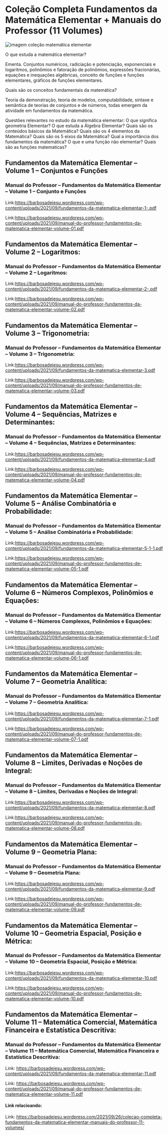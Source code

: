 # Coleção Completa Fundamentos da Matemática Elementar + Manuais do Professor (11 Volumes)


![imagem coleção matemática elementar](https://github.com/user-attachments/assets/efc45b48-65d9-49ba-80a1-cce25947ae0c)

O que estuda a matemática elementar?

Ementa. Conjuntos numéricos, radiciação e potenciação, exponenciais e logaritmos, polinômios e fatoração de polinômios, expressões fracionárias, equações e inequações algébricas, conceito de funções e funções elementares, gráficos de funções elementares.

Quais são os conceitos fundamentais da matemática?

Teoria da demonstração, teoria de modelos, computabilidade, sintaxe e semântica de teorias de conjuntos e de números, todas emergem da atividade em fundamentos da matemática.

Questões relevantes no estudo da matemática elementar:
O que significa geometria Elementar?
O que estuda a Álgebra Elementar?
Quais são os conteúdos básicos da Matemática?
Quais são os 4 elementos da Matemática?
Quais são os 5 eixos da Matemática?
Qual a importância dos fundamentos da matemática?
O que e uma função não elementar?
Quais são as funções matematicas?


## Fundamentos da Matemática Elementar – Volume 1 – Conjuntos e Funções
### Manual do Professor – Fundamentos da Matemática Elementar – Volume 1 – Conjunto e Funções


Link:https://barbosadejesu.wordpress.com/wp-content/uploads/2021/09/fundamentos-da-matematica-elementar-1-.pdf

Link:https://barbosadejesu.wordpress.com/wp-content/uploads/2021/09/manual-do-professor-fundamentos-da-matematica-elementar-volume-01.pdf


## Fundamentos da Matemática Elementar – Volume 2 – Logaritmos:
### Manual do Professor – Fundamentos da Matemática Elementar – Volume 2 – Logaritmos:


Link:https://barbosadejesu.wordpress.com/wp-content/uploads/2021/09/fundamentos-da-matematica-elementar-2-.pdf

Link:https://barbosadejesu.wordpress.com/wp-content/uploads/2021/09/manual-do-professor-fundamentos-da-matematica-elementar-volume-02.pdf


## Fundamentos da Matemática Elementar – Volume 3 – Trigonometria:
### Manual do Professor – Fundamentos da Matemática Elementar – Volume 3 – Trigonometria:


Link:https://barbosadejesu.wordpress.com/wp-content/uploads/2021/09/fundamentos-da-matematica-elementar-3.pdf

Link:https://barbosadejesu.wordpress.com/wp-content/uploads/2021/09/manual-do-professor-fundamentos-de-matematica-elementar-volume-03.pdf


## Fundamentos da Matemática Elementar – Volume 4 – Sequências, Matrizes e Determinantes:
### Manual do Professor – Fundamentos da Matemática Elementar – Volume 4 – Sequências, Matrizes e Determinantes:


Link:https://barbosadejesu.wordpress.com/wp-content/uploads/2021/09/fundamentos-da-matematica-elementar-4.pdf

Link:https://barbosadejesu.wordpress.com/wp-content/uploads/2021/09/manual-do-professor-fundamentos-de-matematica-elementar-volume-04.pdf


## Fundamentos da Matemática Elementar – Volume 5 – Análise Combinatória e Probabilidade:
### Manual do Professor – Fundamentos da Matemática Elementar – Volume 5 – Análise Combinatória e Probabilidade:


Link:https://barbosadejesu.wordpress.com/wp-content/uploads/2021/09/fundamentos-da-matematica-elementar-5-1-1.pdf

Link:https://barbosadejesu.wordpress.com/wp-content/uploads/2021/09/manual-do-professor-fundamentos-de-matematica-elementar-volume-05-1.pdf


## Fundamentos da Matemática Elementar – Volume 6 – Números Complexos, Polinômios e Equações:
### Manual do Professor – Fundamentos da Matemática Elementar – Volume 6 – Números Complexos, Polinômios e Equações:


Link:https://barbosadejesu.wordpress.com/wp-content/uploads/2021/09/fundamentos-da-matematica-elementar-6-1.pdf

Link:https://barbosadejesu.wordpress.com/wp-content/uploads/2021/09/manual-do-professor-fundamentos-de-matematica-elementar-volume-06-1.pdf


## Fundamentos da Matemática Elementar – Volume 7 – Geometria Analítica:
### Manual do Professor – Fundamentos da Matemática Elementar – Volume 7 – Geometria Analítica:

Link:https://barbosadejesu.wordpress.com/wp-content/uploads/2021/09/fundamentos-da-matematica-elementar-7-1.pdf

Link:https://barbosadejesu.wordpress.com/wp-content/uploads/2021/09/manual-do-professor-fundamentos-de-matematica-elementar-volume-07-1.pdf


## Fundamentos da Matemática Elementar – Volume 8 – Limites, Derivadas e Noções de Integral:
### Manual do Professor – Fundamentos da Matemática Elementar – Volume 8 – Limites, Derivadas e Noções de Integral:

Link:https://barbosadejesu.wordpress.com/wp-content/uploads/2021/09/fundamentos-da-matematica-elementar-8.pdf

Link:https://barbosadejesu.wordpress.com/wp-content/uploads/2021/09/manual-do-professor-fundamentos-de-matematica-elementar-volume-08.pdf


## Fundamentos da Matemática Elementar – Volume 9 – Geometria Plana:
### Manual do Professor – Fundamentos da Matemática Elementar – Volume 9 – Geometria Plana:

Link:https://barbosadejesu.wordpress.com/wp-content/uploads/2021/09/fundamentos-da-matematica-elementar-9.pdf

Link:https://barbosadejesu.wordpress.com/wp-content/uploads/2021/09/manual-do-professor-fundamentos-de-matematica-elementar-volume-09.pdf


## Fundamentos da Matemática Elementar – Volume 10 – Geometria Espacial, Posição e Métrica:
### Manual do Professor – Fundamentos da Matemática Elementar – Volume 10 – Geometria Espacial, Posição e Métrica:
Link:https://barbosadejesu.wordpress.com/wp-content/uploads/2021/09/fundamentos-da-matematica-elementar-10.pdf

LInk:https://barbosadejesu.wordpress.com/wp-content/uploads/2021/09/manual-do-professor-fundamentos-de-matematica-elementar-volume-10.pdf


## Fundamentos da Matemática Elementar – Volume 11 – Matemática Comercial, Matemática Financeira e Estatística Descritiva:
### Manual do Professor – Fundamentos da Matemática Elementar – Volume 11 – Matemática Comercial, Matemática Financeira e Estatística Descritiva:
Link: https://barbosadejesu.wordpress.com/wp-content/uploads/2021/09/fundamentos-da-matematica-elementar-11.pdf

Link: https://barbosadejesu.wordpress.com/wp-content/uploads/2021/09/manual-do-professor-fundamentos-de-matematica-elementar-volume-11.pdf

#### Link relacioando:
Link: https://barbosadejesu.wordpress.com/2021/09/26/colecao-completa-fundamentos-da-matematica-elementar-manuais-do-professor-11-volumes/
